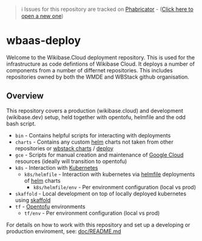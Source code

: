 > ℹ️ Issues for this repository are tracked on [Phabricator](https://phabricator.wikimedia.org/project/board/5563/) - ([Click here to open a new one](https://phabricator.wikimedia.org/maniphest/task/edit/form/1/?tags=wikibase_cloud
))

# wbaas-deploy
Welcome to the Wikibase.Cloud deployment repository. This is used for the infrastructure as code defintions of Wikibase Cloud. It deploys a number of components from a number of differnet repositories. This includes repositories owned by both the WMDE and WBStack github organisation. 

## Overview

This repository covers a production (wikibase.cloud) and development (wikibase.dev) setup, held together with opentofu, helmfile and the odd bash script.

- `bin` - Contains helpful scripts for interacting with deployments
- `charts` - Contains any custom [helm](https://helm.sh/) charts not taken from other repositories or [wbstack charts](https://github.com/wbstack/charts) / [deploy](https://github.com/wbstack/deploy)
- `gce` - Scripts for manual creation and maintenance of [Google Cloud](https://cloud.google.com/) resources (ideally will transition to opentofu)
- `k8s` - Interaction with [Kubernetes](https://kubernetes.io/)
    - `k8s/helmfile` - Interaction with kubernetes via [helmfile](https://github.com/roboll/helmfile) deployments of [helm](https://helm.sh/) charts
        - `k8s/helmfile/env` - Per environment configuration (local vs prod)
- `skaffold` - Local development on top of locally deployed kubernetes using [skaffold](https://skaffold.dev/)
- `tf` - [Opentofu](https://opentofu.org/) environments
    - `tf/env` - Per environment configuration (local vs prod)

For details on how to work with this repository and set up a developing or production enviroment, see: [doc/README.md](doc/README.md)
